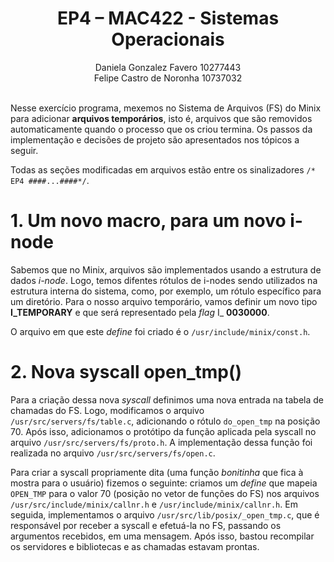 # <center> EP4 – MAC422 - Sistemas Operacionais

<center> Daniela Gonzalez Favero    10277443 <br>
Felipe Castro de Noronha    10737032 </center>
<br>

Nesse exercício programa, mexemos no Sistema de Arquivos (FS) do Minix para adicionar **arquivos temporários**, isto é, arquivos que são removidos automaticamente quando o processo que os criou termina. Os passos da implementação e decisões de projeto são apresentados nos tópicos a seguir.

Todas as seções modificadas em arquivos estão entre os sinalizadores `/* EP4 ####...####*/`.

# 1. Um novo macro, para um novo i-node

Sabemos que no Minix, arquivos são implementados usando a estrutura de dados _i-node_. Logo, temos difentes rótulos de i-nodes sendo utilizados na estrutura interna do sistema, como, por exemplo, um rótulo específico para um diretório. Para o nosso arquivo temporário, vamos definir um novo tipo **I_TEMPORARY** e que será representado pela _flag_ I_ **0030000**.

O arquivo em que este _define_ foi criado é o `/usr/include/minix/const.h`.

# 2. Nova syscall open_tmp()

Para a criação dessa nova _syscall_ definimos uma nova entrada na tabela de chamadas do FS. Logo, modificamos o arquivo `/usr/src/servers/fs/table.c`, adicionando o rótulo `do_open_tmp` na posição 70. Após isso, adicionamos o protótipo da função aplicada pela syscall no arquivo `/usr/src/servers/fs/proto.h`. A implementação dessa função foi realizada no arquivo `/usr/src/servers/fs/open.c`.

Para criar a syscall propriamente dita (uma função _bonitinha_ que fica à mostra para o usuário) fizemos o seguinte: criamos um _define_ que mapeia `OPEN_TMP` para o valor 70 (posição no vetor de funções do FS) nos arquivos `/usr/src/include/minix/callnr.h` e `/usr/include/minix/callnr.h`. Em seguida, implementamos o arquivo `/usr/src/lib/posix/_open_tmp.c`, que é responsável por receber a syscall e efetuá-la no FS, passando os argumentos recebidos, em uma mensagem. Após isso, bastou recompilar os servidores e bibliotecas e as chamadas estavam prontas.


